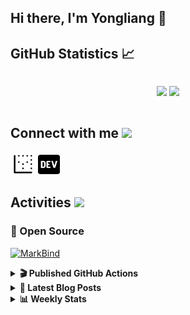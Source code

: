 ## Hi there, I'm Yongliang 👋 

## GitHub Statistics :chart_with_upwards_trend:
<div align="center">
<div style="display: flex; align-items: center; justify-content: center;">

[![](https://github-readme-stats.vercel.app/api?username=tlylt&show_icons=true&theme=tokyonight&hide_border=true&locale=en)](https://github.com/tlylt)
[![](https://github-readme-streak-stats.herokuapp.com/?user=tlylt&theme=tokyonight&hide_border=true)](https://github.com/tlylt)
</div>
</div>

## Connect with me <img src="https://media.giphy.com/media/2wh5K5yE3ulp3xgYcG/giphy-downsized.gif" width="30">

<a href="https://www.yongliangliu.com/" target="_blank"><img align="center" src="static/site-icon.png" alt="yongliangliu.com" height="40" width="40" /></a>
<a href="https://dev.to/tlylt" target="_blank"><img align="center" src="static/dev-badge.svg" alt="dev.to/tlylt" height="35" width="35" /></a>

## Activities <img src="https://media.giphy.com/media/WUlplcMpOCEmTGBtBW/giphy.gif" width="30">

### 🔭 Open Source

[![MarkBind](https://github-readme-stats.vercel.app/api/pin/?username=markbind&repo=markbind)](https://github.com/MarkBind/markbind)

<details>
<summary> <b>🎬 Published GitHub Actions </b> </summary>

[![install-graphviz](https://github-readme-stats.vercel.app/api/pin/?username=tlylt&repo=install-graphviz)](https://github.com/tlylt/install-graphviz)

[![reposense-action](https://github-readme-stats.vercel.app/api/pin/?username=tlylt&repo=reposense-action)](https://github.com/tlylt/reposense-action)

[![markbin-action](https://github-readme-stats.vercel.app/api/pin/?username=markbind&repo=markbind-action)](https://github.com/MarkBind/markbind-action)

</details>

<details>
<summary> <b>📕 Latest Blog Posts</b> </summary>

<!-- BLOG-POST-LIST:START -->
- [Open Source Software &lpar;OSS&rpar; Developer Journey](https://www.yongliangliu.com/blog/oss-dev-logs/)
- [Crossing abstraction barrier between parent and child class](https://www.yongliangliu.com/blog/cross-abstraction-barrier-between-parent-child/)
- [Intermediate GitHub CI Workflow Walk Through](https://www.yongliangliu.com/blog/intermediate-github-ci-workflow-walk-through/)
- [RooFind](https://www.yongliangliu.com/blog/roofind/)
- [Prove that the problem of determining whether a graph is connected is evasive](https://www.yongliangliu.com/blog/prove-graph-check-connected-evasive/)
<!-- BLOG-POST-LIST:END -->

</details>

<details>
<summary> <b>📊 Weekly Stats</b> </summary>

<!--START_SECTION:waka-->
![Code Time](http://img.shields.io/badge/Code%20Time-480%20hrs%2015%20mins-blue)

**🐱 My GitHub Data** 

> 🏆 3,877 Contributions in the Year 2022
 > 
> 📦 298.9 kB Used in GitHub's Storage 
 > 
> 🚫 Not Opted to Hire
 > 
> 📜 123 Public Repositories 
 > 
> 🔑 23 Private Repositories  
 > 
**I'm an Early 🐤** 

```text
🌞 Morning    375 commits    ██████░░░░░░░░░░░░░░░░░░░   26.46% 
🌆 Daytime    395 commits    ███████░░░░░░░░░░░░░░░░░░   27.88% 
🌃 Evening    527 commits    █████████░░░░░░░░░░░░░░░░   37.19% 
🌙 Night      120 commits    ██░░░░░░░░░░░░░░░░░░░░░░░   8.47%

```
📅 **I'm Most Productive on Friday** 

```text
Monday       192 commits    ███░░░░░░░░░░░░░░░░░░░░░░   13.55% 
Tuesday      152 commits    ██░░░░░░░░░░░░░░░░░░░░░░░   10.73% 
Wednesday    207 commits    ███░░░░░░░░░░░░░░░░░░░░░░   14.61% 
Thursday     210 commits    ███░░░░░░░░░░░░░░░░░░░░░░   14.82% 
Friday       262 commits    ████░░░░░░░░░░░░░░░░░░░░░   18.49% 
Saturday     188 commits    ███░░░░░░░░░░░░░░░░░░░░░░   13.27% 
Sunday       206 commits    ███░░░░░░░░░░░░░░░░░░░░░░   14.54%

```


📊 **This Week I Spent My Time On** 

```text
⌚︎ Time Zone: Asia/Singapore

💬 Programming Languages: 
JavaScript               16 hrs 11 mins      ███████████████████░░░░░░   77.41% 
Markdown                 1 hr 17 mins        █░░░░░░░░░░░░░░░░░░░░░░░░   6.14% 
reStructuredText         1 hr 3 mins         █░░░░░░░░░░░░░░░░░░░░░░░░   5.02% 
YAML                     48 mins             █░░░░░░░░░░░░░░░░░░░░░░░░   3.86% 
JSON                     45 mins             █░░░░░░░░░░░░░░░░░░░░░░░░   3.62%

```


 Last Updated on 14/09/2022 00:45:37 UTC
<!--END_SECTION:waka-->

</details>
